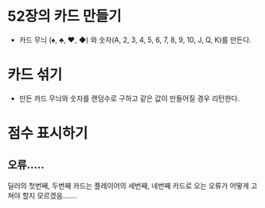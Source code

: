 # 52장의 카드 만들기
* 카드 무늬 (♠, ♣, ♥, ◆) 와 숫자(A, 2, 3, 4, 5, 6, 7, 8, 9, 10, J, Q, K)를 만든다.

# 카드 섞기
* 만든 카드 무늬와 숫자를 랜덤수로 구하고 같은 값이 만들어질 경우 리턴한다.


# 점수 표시하기


## 오류.....
딜러의 첫번째, 두번째 카드는 플레이어의 세번째, 네번째 카드로 오는 오류가 어떻게 고쳐야 할지 모르겠음.......